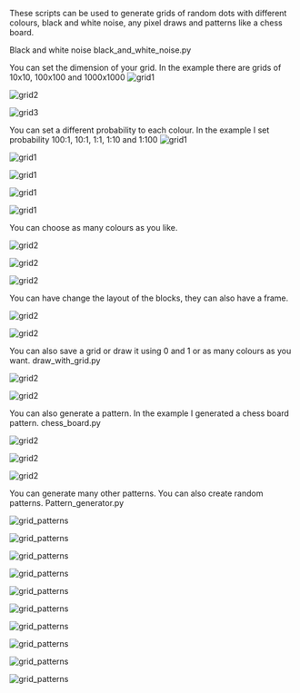 These scripts can be used to generate grids of random dots with different colours, black and white noise, any pixel draws and patterns like a chess board.


Black and white noise
black_and_white_noise.py

You can set the dimension of your grid.
In the example there are grids of 10x10, 100x100 and 1000x1000
![grid1](media/Grid_10.png)

![grid2](media/Grid_100.png)

![grid3](media/Grid_1000.png)


You can set a different probability to  each colour.
In the example I set probability 100:1, 10:1, 1:1, 1:10 and 1:100
![grid1](media/Grid_p_500_100_1.png)

![grid1](media/Grid_p_500_10_1.png)

![grid1](media/Grid_p_500_1_1.png)

![grid1](media/Grid_p_500_1_10.png)

![grid1](media/Grid_p_500_1_100.png)

You can choose as many colours as you like.

![grid2](media/Grid_c_30.png)

![grid2](media/Grid_c_100_1.png)

![grid2](media/Grid_c_1000.png)

You can have change the layout of the blocks, they can also have a frame.

![grid2](media/Grid_l_10.png)

![grid2](media/Grid_l_50.png)

You can also save a grid or draw it using 0 and 1 or as many colours as you want.
draw_with_grid.py

![grid2](media/smile2.png)

![grid2](media/draw1.png)

You can also generate a pattern.
In the example I generated a chess board pattern.
chess_board.py

![grid2](media/chess_board.png)

![grid2](media/chess_board2.png)

![grid2](media/chess_board3.png)

You can generate many other patterns. You can also create random patterns.
Pattern_generator.py

![grid_patterns](media/pattern-2.png)

![grid_patterns](media/pattern-4.png)

![grid_patterns](media/pattern-5.png)

![grid_patterns](media/pattern-10.png)

![grid_patterns](media/pattern-13.png)

![grid_patterns](media/pattern-14.png)

![grid_patterns](media/pattern-15.png)

![grid_patterns](media/pattern-17.png)

![grid_patterns](media/pattern-18.png)

![grid_patterns](media/pattern-19.png)